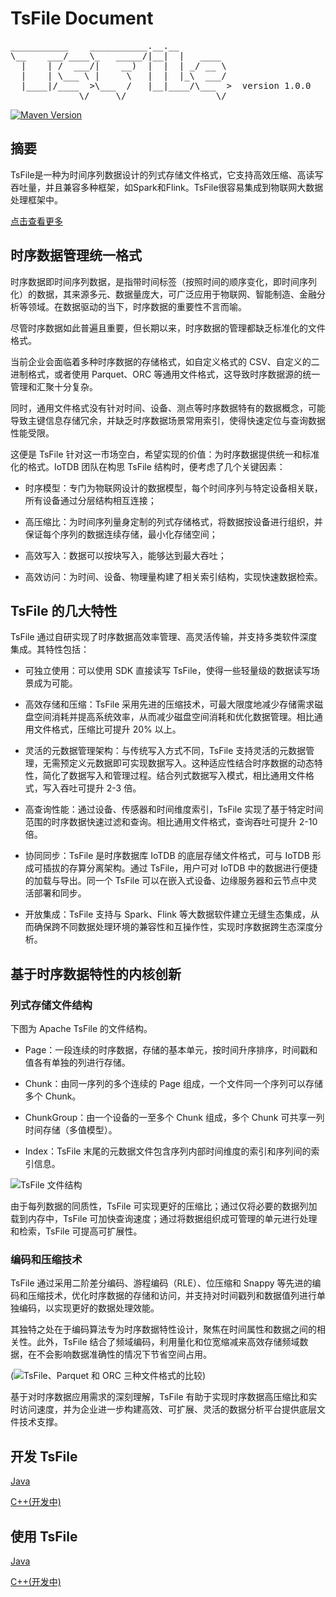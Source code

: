 <!--

    Licensed to the Apache Software Foundation (ASF) under one
    or more contributor license agreements.  See the NOTICE file
    distributed with this work for additional information
    regarding copyright ownership.  The ASF licenses this file
    to you under the Apache License, Version 2.0 (the
    "License"); you may not use this file except in compliance
    with the License.  You may obtain a copy of the License at

        http://www.apache.org/licenses/LICENSE-2.0

    Unless required by applicable law or agreed to in writing,
    software distributed under the License is distributed on an
    "AS IS" BASIS, WITHOUT WARRANTIES OR CONDITIONS OF ANY
    KIND, either express or implied.  See the License for the
    specific language governing permissions and limitations
    under the License.

-->

# TsFile Document
<pre>
___________    ___________.__.__          
\__    ___/____\_   _____/|__|  |   ____  
  |    | /  ___/|    __)  |  |  | _/ __ \ 
  |    | \___ \ |     \   |  |  |_\  ___/ 
  |____|/____  >\___  /   |__|____/\___  >  version 1.0.0
             \/     \/                 \/  
</pre>
[![Maven Version](https://maven-badges.herokuapp.com/maven-central/org.apache.tsfile/tsfile-parent/badge.svg)](http://search.maven.org/#search|gav|1|g:"org.apache.tsfile")

## 摘要

TsFile是一种为时间序列数据设计的列式存储文件格式，它支持高效压缩、高读写吞吐量，并且兼容多种框架，如Spark和Flink。TsFile很容易集成到物联网大数据处理框架中。

[点击查看更多](https://www.timecho.com/archives/tian-bu-shi-chang-kong-bai-apache-tsfile-ru-he-chong-xin-ding-yi-shi-xu-shu-ju-guan-li)

## 时序数据管理统一格式

时序数据即时间序列数据，是指带时间标签（按照时间的顺序变化，即时间序列化）的数据，其来源多元、数据量庞大，可广泛应用于物联网、智能制造、金融分析等领域。在数据驱动的当下，时序数据的重要性不言而喻。

尽管时序数据如此普遍且重要，但长期以来，时序数据的管理都缺乏标准化的文件格式。

当前企业会面临着多种时序数据的存储格式，如自定义格式的 CSV、自定义的二进制格式，或者使用 Parquet、ORC 等通用文件格式，这导致时序数据源的统一管理和汇聚十分复杂。

同时，通用文件格式没有针对时间、设备、测点等时序数据特有的数据概念，可能导致主键信息存储冗余，并缺乏时序数据场景常用索引，使得快速定位与查询数据性能受限。

这便是 TsFile 针对这一市场空白，希望实现的价值：为时序数据提供统一和标准化的格式。IoTDB 团队在构思 TsFile 结构时，便考虑了几个关键因素：

- 时序模型：专门为物联网设计的数据模型，每个时间序列与特定设备相关联，所有设备通过分层结构相互连接；

- 高压缩比：为时间序列量身定制的列式存储格式，将数据按设备进行组织，并保证每个序列的数据连续存储，最小化存储空间；

- 高效写入：数据可以按块写入，能够达到最大吞吐；

- 高效访问：为时间、设备、物理量构建了相关索引结构，实现快速数据检索。




## TsFile 的几大特性

TsFile 通过自研实现了时序数据高效率管理、高灵活传输，并支持多类软件深度集成。其特性包括：

- 可独立使用：可以使用 SDK 直接读写 TsFile，使得一些轻量级的数据读写场景成为可能。

- 高效存储和压缩：TsFile 采用先进的压缩技术，可最大限度地减少存储需求磁盘空间消耗并提高系统效率，从而减少磁盘空间消耗和优化数据管理。相比通用文件格式，压缩比可提升 20% 以上。

- 灵活的元数据管理架构：与传统写入方式不同，TsFile 支持灵活的元数据管理，无需预定义元数据即可实现数据写入。这种适应性结合时序数据的动态特性，简化了数据写入和管理过程。结合列式数据写入模式，相比通用文件格式，写入吞吐可提升 2-3 倍。

- 高查询性能：通过设备、传感器和时间维度索引，TsFile 实现了基于特定时间范围的时序数据快速过滤和查询。相比通用文件格式，查询吞吐可提升 2-10 倍。

- 协同同步：TsFile 是时序数据库 IoTDB 的底层存储文件格式，可与 IoTDB 形成可插拔的存算分离架构。通过 TsFile，用户可对 IoTDB 中的数据进行便捷的加载与导出。同一个 TsFile 可以在嵌入式设备、边缘服务器和云节点中灵活部署和同步。

- 开放集成：TsFile 支持与 Spark、Flink 等大数据软件建立无缝生态集成，从而确保跨不同数据处理环境的兼容性和互操作性，实现时序数据跨生态深度分析。


## 基于时序数据特性的内核创新

### 列式存储文件结构

下图为 Apache TsFile 的文件结构。

- Page：一段连续的时序数据，存储的基本单元，按时间升序排序，时间戳和值各有单独的列进行存储。

- Chunk：由同一序列的多个连续的 Page 组成，一个文件同一个序列可以存储多个 Chunk。

- ChunkGroup：由一个设备的一至多个 Chunk 组成，多个 Chunk 可共享一列时间存储（多值模型）。

- Index：TsFile 末尾的元数据文件包含序列内部时间维度的索引和序列间的索引信息。

![TsFile 文件结构](https://alioss.timecho.com/upload/Apache%20TsFile%20%E5%8F%91%E5%B8%83%E5%9B%BE3-20240315.png)

由于每列数据的同质性，TsFile 可实现更好的压缩比；通过仅将必要的数据列加载到内存中，TsFile 可加快查询速度；通过将数据组织成可管理的单元进行处理和检索，TsFile 可提高可扩展性。


### 编码和压缩技术

TsFile 通过采用二阶差分编码、游程编码（RLE）、位压缩和 Snappy 等先进的编码和压缩技术，优化时序数据的存储和访问，并支持对时间戳列和数据值列进行单独编码，以实现更好的数据处理效能。

其独特之处在于编码算法专为时序数据特性设计，聚焦在时间属性和数据之间的相关性。此外，TsFile 结合了频域编码，利用量化和位宽缩减来高效存储频域数据，在不会影响数据准确性的情况下节省空间占用。

(![TsFile、Parquet 和 ORC 三种文件格式的比较](https://alioss.timecho.com/upload/Apache%20TsFile%20%E5%8F%91%E5%B8%83%E5%9B%BE4-20240315.png))


基于对时序数据应用需求的深刻理解，TsFile 有助于实现时序数据高压缩比和实时访问速度，并为企业进一步构建高效、可扩展、灵活的数据分析平台提供底层文件技术支撑。


## 开发 TsFile

[Java](./java/tsfile/README-zh.md#开发)

[C++(开发中)](./cpp/tsfile/README-zh.md#开发)


## 使用 TsFile

[Java](./java/tsfile/README-zh.md#使用)

[C++(开发中)](./cpp/tsfile/README-zh.md#使用)